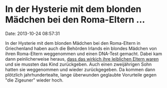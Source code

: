 In der Hysterie mit dem blonden Mädchen bei den Roma-Eltern \...
================================================================

Date: 2013-10-24 08:57:31

In der Hysterie mit dem blonden Mädchen bei den Roma-Eltern in
Griechenland haben auch die Behörden Irlands ein blondes Mädchen von
ihren Roma-Eltern weggenommen und einen DNA-Test gemacht. Dabei kam dann
peinlicherweise heraus, [dass das wirkich ihre leiblichen Eltern
waren](http://www.theguardian.com/world/2013/oct/24/blonde-girl-roma-parents-returned-dna)
und sie mussten das Kind zurückgeben. Auch einen zweijährigen Sohn
hatten sie weggenommen und wieder zurückgegeben. Da kommen dann
plötzlich jahrhundertealte, lange überwunden geglaubte Vorurteile gegen
\"die Zigeuner\" wieder hoch.
